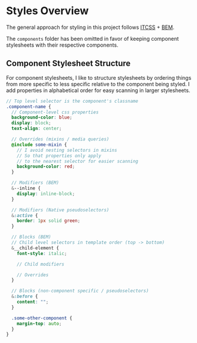 # Styles Overview

The general approach for styling in this project follows [ITCSS](https://www.xfive.co/blog/itcss-scalable-maintainable-css-architecture/) + [BEM](http://getbem.com/).

The `components` folder has been omitted in favor of keeping component stylesheets with their respective components.

## Component Stylesheet Structure

For component stylesheets, I like to structure stylesheets by ordering things from more specific to less specific relative to the component being styled. I add properties in alphabetical order for easy scanning in larger stylesheets.

```scss
// Top level selector is the component's classname
.component-name {
  // Component-level css properties
  background-color: blue;
  display: block;
  text-align: center;

  // Overrides (mixins / media queries)
  @include some-mixin {
    // I avoid nesting selectors in mixins
    // So that properties only apply
    // to the nearest selector for easier scanning
    background-color: red;
  }

  // Modifiers (BEM)
  &--inline {
    display: inline-block;
  }

  // Modifiers (Native pseudoselectors)
  &:active {
    border: 1px solid green;
  }

  // Blocks (BEM)
  // Child level selectors in template order (top -> bottom)
  &__child-element {
    font-style: italic;

    // Child modifiers

    // Overrides
  }

  // Blocks (non-component specific / pseudoselectors)
  &:before {
    content: "";
  }

  .some-other-component {
    margin-top: auto;
  }
}
```
